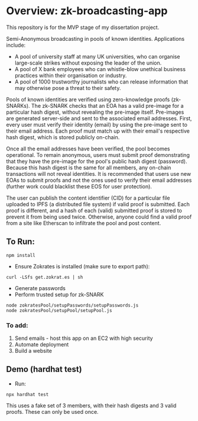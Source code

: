 # Overview: zk-broadcasting-app

This repository is for the MVP stage of my dissertation project.

Semi-Anonymous broadcasting in pools of known identities. Applications include:
+ A pool of university staff at many UK universities, who can organise large-scale strikes without exposing the leader of the union. 
+ A pool of X bank employees who can whistle-blow unethical business practices within their organisation or industry. 
+ A pool of 1000 trustworthy journalists who can release information that may otherwise pose a threat to their safety.

Pools of known identities are verified using zero-knowledge proofs (zk-SNARKs). The zk-SNARK checks that an EOA has a valid pre-image for a particular hash digest, without revealing the pre-image itself. Pre-images are generated server-side and sent to the associated email addresses. 
First, every user must verify their identity (email) by using the pre-image sent to their email address. Each proof must match up with their email's respective hash digest, which is stored publicly on-chain. 

Once all the email addresses have been verified, the pool becomes operational. To remain anonymous, users must submit proof demonstrating that they have the pre-image for the pool's public hash digest (password). Because this hash digest is the same for all members, any on-chain transactions will not reveal identities. It is recommended that users use new EOAs to submit proofs and not the ones used to verify their email addresses (further work could blacklist these EOS for user protection).

The user can publish the content identifier (CID) for a particular file uploaded to IPFS (a distributed file system) if valid proof is submitted. Each proof is different, and a hash of each (valid) submitted proof is stored to prevent it from being used twice. Otherwise, anyone could find a valid proof from a site like Etherscan to infiltrate the pool and post content.


## To Run:

```
npm install
```

+ Ensure Zokrates is installed (make sure to export path):

```
curl -LSfs get.zokrat.es | sh
```
+ Generate passwords
+ Perform trusted setup for zk-SNARK

```
node zokratesPool/setupPasswords/setupPasswords.js
node zokratesPool/setupPool/setupPool.js
```

### To add:

1. Send emails - host this app on an EC2 with high security
2. Automate deployment
3. Build a website


## Demo (hardhat test)

+ Run:
```
npx hardhat test
```
This uses a fake set of 3 members, with their hash digests and 3 valid proofs. These can only be used once.

